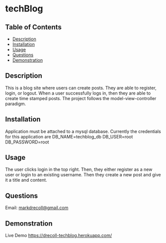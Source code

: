 # techBlog
  ## Table of Contents
   - [Description](#Description)
   - [Installation](#Installation)
   - [Usage](#Usage)
   - [Questions](#Questions)
   - [Demonstration](#Demonstration)
  ## Description
  This is a blog site where users can create posts. They are able to register, login, or logout. When a user successfully logs in, then they are able to create time stamped posts. The project follows the model-view-controller paradigm. 

  ## Installation
  Application must be attached to a mysql database. Currently the credentials for this application are
  DB_NAME=techblog_db
  DB_USER=root
  DB_PASSWORD=root

  ## Usage
  The user clicks login in the top right. Then, they either register as a new user or login to an existing username. Then they create a new post and give it a title and content. 

  ## Questions
  Email: markdrecoll@gmail.com

  ## Demonstration
  Live Demo
 https://drecoll-techblog.herokuapp.com/

